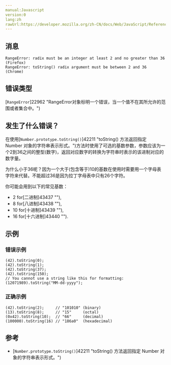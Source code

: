 ```yaml
---
manual:Javascript
version:0
lang:zh
rawUrl:https://developer.mozilla.org/zh-CN/docs/Web/JavaScript/Reference/Errors/Bad_radix
---
```






## 消息<a name="消息"></a>

```
RangeError: radix must be an integer at least 2 and no greater than 36 (Firefox)
RangeError: toString() radix argument must be between 2 and 36 (Chrome)

```

## 错误类型<a name="错误类型"></a>


[`RangeError`]22962 "RangeError对象标明一个错误，当一个值不在其所允许的范围或者集合中。")


## 发生了什么错误？<a name="发生了什么错误？"></a>


在使用[`Number.prototype.toString()`]42211 "toString() 方法返回指定 Number 对象的字符串表示形式。")方法时使用了可选的基数参数，参数应该为一个2到36之间的整型(数字)，返回对应数字的转换为字符串时表示的该进制对应的数字量。



为什么小于36呢？因为一个大于(包含等于)10的基数在使用时需要用一个字母表字符来代替。不能超过36是因为拉丁字母表中只有26个字符。



你可能会用到以下的常见基数：


* 2 for[二进制]43437 ""),
* 8 for[八进制]43438 ""),
* 10 for[十进制]43439 ""),
* 16 for[十六进制]43440 "").

## 示例<a name="示例"></a>

### 错误示例<a name="错误示例"></a>

```
(42).toString(0);
(42).toString(1);
(42).toString(37);
(42).toString(150);
// You cannot use a string like this for formatting:
(12071989).toString("MM-dd-yyyy");
```

### 正确示例<a name="正确示例"></a>

```
(42).toString(2);     // "101010" (binary)
(13).toString(8);     // "15"     (octal)
(0x42).toString(10);  // "66"     (decimal)
(100000).toString(16) // "186a0"  (hexadecimal)
```

## 参考<a name="参考"></a>

* [`Number.prototype.toString()`]42211 "toString() 方法返回指定 Number 对象的字符串表示形式。")



